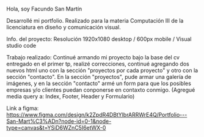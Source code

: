 
Hola, soy Facundo San Martín

Desarrollé mi portfolio. Realizado para la materia Computación III de la licenciatura en diseño y comunicación visual.

Info. del proyecto: Resolución 1920x1080 desktop / 600px mobile / Visual studio code

Trabajo realizado: Continué armando mi proyecto bajo la base del cv entregado en el primer tp, realizé correcciones, continué agregando dos nuevos html uno con la sección "proyectos por cada proyecto" y otro con la sección "contacto". En la sección "proyectos", pude armar una galería de imágenes, y en la sección "contacto" armé un form para que los posibles empresas y/o clientes puedan conponerse en contaxto  conmigo.  (Agregué media query a: Index, Footer, Header y Formulario)

Link a figma: https://www.figma.com/design/k2ZpdR4DBtYlbrARRWrE4Q/Portfolio---San-Mart%C3%ADn?node-id=0-1&node-type=canvas&t=YSiD6WZnC5I6etWX-0
